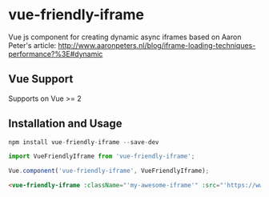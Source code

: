 # vue-friendly-iframe

Vue js component for creating dynamic async iframes based on Aaron Peter's article: http://www.aaronpeters.nl/blog/iframe-loading-techniques-performance?%3E#dynamic

## Vue Support

Supports on Vue >= 2

## Installation and Usage

```javascript
npm install vue-friendly-iframe --save-dev
```

```javascript
import VueFriendlyIframe from 'vue-friendly-iframe';

Vue.component('vue-friendly-iframe', VueFriendlyIframe);
```

```html
<vue-friendly-iframe :className="'my-awesome-iframe'" :src="'https://www.google.com/'"></vue-friendly-iframe>
```
